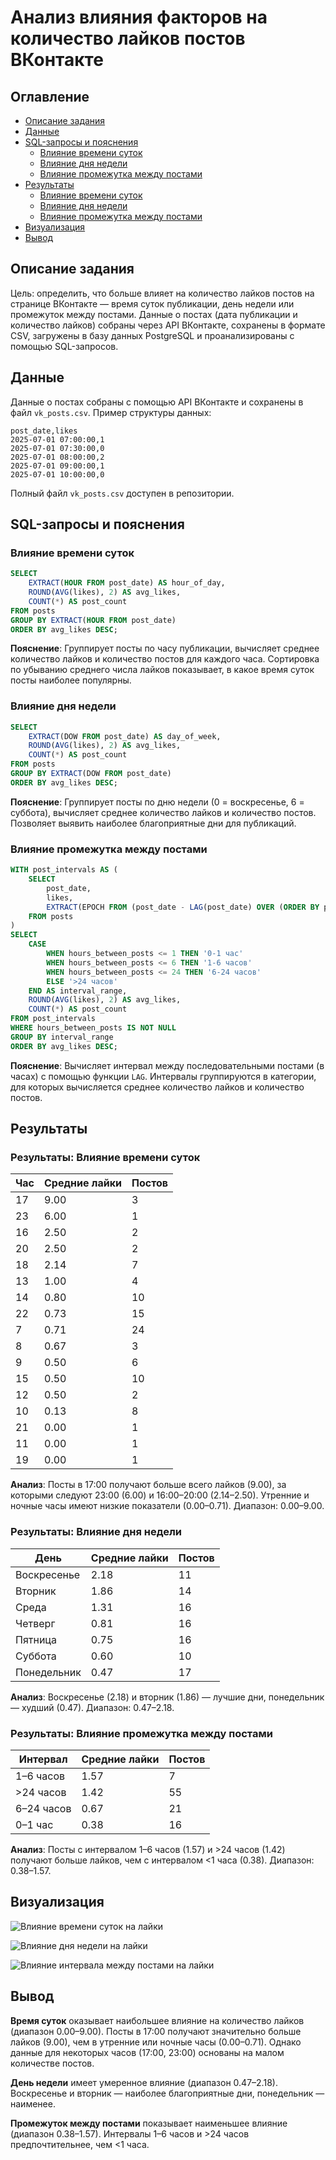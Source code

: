 # Анализ влияния факторов на количество лайков постов ВКонтакте

## Оглавление

-   [Описание задания](#описание-задания)
-   [Данные](#данные)
-   [SQL-запросы и пояснения](#sql-запросы-и-пояснения)
    -   [Влияние времени суток](#влияние-времени-суток)
    -   [Влияние дня недели](#влияние-дня-недели)
    -   [Влияние промежутка между постами](#влияние-промежутка-между-постами)
-   [Результаты](#результаты)
    -   [Влияние времени суток](#результаты-влияние-времени-суток)
    -   [Влияние дня недели](#результаты-влияние-дня-недели)
    -   [Влияние промежутка между постами](#результаты-влияние-промежутка-между-постами)
-   [Визуализация](#визуализация)
-   [Вывод](#вывод)

## Описание задания

Цель: определить, что больше влияет на количество лайков постов на странице ВКонтакте — время суток публикации, день недели или промежуток между постами. Данные о постах (дата публикации и количество лайков) собраны через API ВКонтакте, сохранены в формате CSV, загружены в базу данных PostgreSQL и проанализированы с помощью SQL-запросов.

## Данные

Данные о постах собраны с помощью API ВКонтакте и сохранены в файл `vk_posts.csv`. Пример структуры данных:

```csv
post_date,likes
2025-07-01 07:00:00,1
2025-07-01 07:30:00,0
2025-07-01 08:00:00,2
2025-07-01 09:00:00,1
2025-07-01 10:00:00,0
```

Полный файл `vk_posts.csv` доступен в репозитории.

## SQL-запросы и пояснения

### Влияние времени суток

```sql
SELECT
    EXTRACT(HOUR FROM post_date) AS hour_of_day,
    ROUND(AVG(likes), 2) AS avg_likes,
    COUNT(*) AS post_count
FROM posts
GROUP BY EXTRACT(HOUR FROM post_date)
ORDER BY avg_likes DESC;
```

**Пояснение**: Группирует посты по часу публикации, вычисляет среднее количество лайков и количество постов для каждого часа. Сортировка по убыванию среднего числа лайков показывает, в какое время суток посты наиболее популярны.

### Влияние дня недели

```sql
SELECT
    EXTRACT(DOW FROM post_date) AS day_of_week,
    ROUND(AVG(likes), 2) AS avg_likes,
    COUNT(*) AS post_count
FROM posts
GROUP BY EXTRACT(DOW FROM post_date)
ORDER BY avg_likes DESC;
```

**Пояснение**: Группирует посты по дню недели (0 = воскресенье, 6 = суббота), вычисляет среднее количество лайков и количество постов. Позволяет выявить наиболее благоприятные дни для публикаций.

### Влияние промежутка между постами

```sql
WITH post_intervals AS (
    SELECT
        post_date,
        likes,
        EXTRACT(EPOCH FROM (post_date - LAG(post_date) OVER (ORDER BY post_date))) / 3600 AS hours_between_posts
    FROM posts
)
SELECT
    CASE
        WHEN hours_between_posts <= 1 THEN '0-1 час'
        WHEN hours_between_posts <= 6 THEN '1-6 часов'
        WHEN hours_between_posts <= 24 THEN '6-24 часов'
        ELSE '>24 часов'
    END AS interval_range,
    ROUND(AVG(likes), 2) AS avg_likes,
    COUNT(*) AS post_count
FROM post_intervals
WHERE hours_between_posts IS NOT NULL
GROUP BY interval_range
ORDER BY avg_likes DESC;
```

**Пояснение**: Вычисляет интервал между последовательными постами (в часах) с помощью функции `LAG`. Интервалы группируются в категории, для которых вычисляется среднее количество лайков и количество постов.

## Результаты

### Результаты: Влияние времени суток

| Час | Средние лайки | Постов |
| --- | ------------- | ------ |
| 17  | 9.00          | 3      |
| 23  | 6.00          | 1      |
| 16  | 2.50          | 2      |
| 20  | 2.50          | 2      |
| 18  | 2.14          | 7      |
| 13  | 1.00          | 4      |
| 14  | 0.80          | 10     |
| 22  | 0.73          | 15     |
| 7   | 0.71          | 24     |
| 8   | 0.67          | 3      |
| 9   | 0.50          | 6      |
| 15  | 0.50          | 10     |
| 12  | 0.50          | 2      |
| 10  | 0.13          | 8      |
| 21  | 0.00          | 1      |
| 11  | 0.00          | 1      |
| 19  | 0.00          | 1      |

**Анализ**: Посты в 17:00 получают больше всего лайков (9.00), за которыми следуют 23:00 (6.00) и 16:00–20:00 (2.14–2.50). Утренние и ночные часы имеют низкие показатели (0.00–0.71). Диапазон: 0.00–9.00.

### Результаты: Влияние дня недели

| День        | Средние лайки | Постов |
| ----------- | ------------- | ------ |
| Воскресенье | 2.18          | 11     |
| Вторник     | 1.86          | 14     |
| Среда       | 1.31          | 16     |
| Четверг     | 0.81          | 16     |
| Пятница     | 0.75          | 16     |
| Суббота     | 0.60          | 10     |
| Понедельник | 0.47          | 17     |

**Анализ**: Воскресенье (2.18) и вторник (1.86) — лучшие дни, понедельник — худший (0.47). Диапазон: 0.47–2.18.

### Результаты: Влияние промежутка между постами

| Интервал   | Средние лайки | Постов |
| ---------- | ------------- | ------ |
| 1–6 часов  | 1.57          | 7      |
| >24 часов  | 1.42          | 55     |
| 6–24 часов | 0.67          | 21     |
| 0–1 час    | 0.38          | 16     |

**Анализ**: Посты с интервалом 1–6 часов (1.57) и >24 часов (1.42) получают больше лайков, чем с интервалом <1 часа (0.38). Диапазон: 0.38–1.57.

## Визуализация

![Влияние времени суток на лайки](charts/likes_by_hour.png)

![Влияние дня недели на лайки](charts/likes_by_day.png)

![Влияние интервала между постами на лайки](charts/likes_by_interval.png)

## Вывод

**Время суток** оказывает наибольшее влияние на количество лайков (диапазон 0.00–9.00). Посты в 17:00 получают значительно больше лайков (9.00), чем в утренние или ночные часы (0.00–0.71). Однако данные для некоторых часов (17:00, 23:00) основаны на малом количестве постов.

**День недели** имеет умеренное влияние (диапазон 0.47–2.18). Воскресенье и вторник — наиболее благоприятные дни, понедельник — наименее.

**Промежуток между постами** показывает наименьшее влияние (диапазон 0.38–1.57). Интервалы 1–6 часов и >24 часов предпочтительнее, чем <1 часа.
